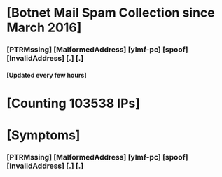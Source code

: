 # [Botnet Mail Spam Collection since March 2016]
### [PTRMssing] [MalformedAddress] [ylmf-pc] [spoof] [InvalidAddress] [.] [.]
#### [Updated every few hours]

# [Counting 103538 IPs]

# [Symptoms] 
###   [PTRMssing] [MalformedAddress] [ylmf-pc] [spoof] [InvalidAddress] [.] [.]
